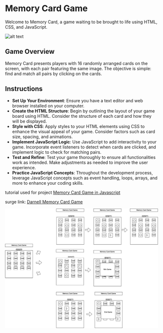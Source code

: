 # Memory Card Game
Welcome to Memory Card, a game waiting to be brought to life using HTML, CSS, and JavaScript.

![alt text](https://img.itch.zone/aW1nLzEzNzk5NzI4LnBuZw==/original/5gSKE3.png)

## Game Overview
Memory Card presents players with 16 randomly arranged cards on the screen, with each pair featuring the same image. The objective is simple: find and match all pairs by clicking on the cards.

## Instructions
* **Set Up Your Environment**: Ensure you have a text editor and web browser installed on your computer.
* **Create the HTML Structure**: Begin by outlining the layout of your game board using HTML. Consider the structure of each card and how they will be displayed.
* **Style with CSS**: Apply styles to your HTML elements using CSS to enhance the visual appeal of your game. Consider factors such as card size, spacing, and animations.
* **Implement JavaScript Logic**: Use JavaScript to add interactivity to your game. Incorporate event listeners to detect when cards are clicked, and implement logic to check for matching pairs.
* **Test and Refine**: Test your game thoroughly to ensure all functionalities work as intended. Make adjustments as needed to improve the user experience.
* **Practice JavaScript Concepts**: Throughout the development process, leverage JavaScript concepts such as event handling, loops, arrays, and more to enhance your coding skills.

tutorial used for project
[Memory Card Game in Javascript](https://www.youtube.com/watch?v=wz9jeI9M9hI)

surge link:
[Darnell Memory Card Game](https://equable-stamp.surge.sh/)




![alt text](MemoryCardGame.drawio.png)
